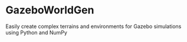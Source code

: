 # GazeboWorldGen
Easily create complex terrains and environments for Gazebo simulations using Python and NumPy
